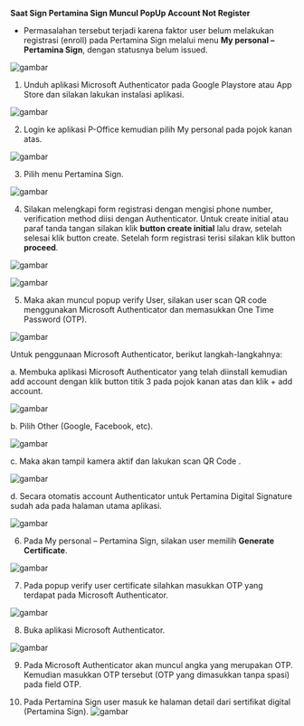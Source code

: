 **Saat Sign Pertamina Sign Muncul PopUp Account Not Register**

- Permasalahan tersebut terjadi karena faktor user belum melakukan registrasi (enroll) pada Pertamina Sign melalui menu **My personal – Pertamina Sign**, dengan statusnya belum issued.

![gambar](FAQ/01ANR.png)

1. Unduh aplikasi Microsoft Authenticator pada Google Playstore atau App Store dan silakan lakukan instalasi aplikasi.

![gambar](FAQ/02ANR.png)

2. Login ke aplikasi P-Office kemudian pilih My personal pada pojok kanan atas.

![gambar](FAQ/03ANR.png)

3. Pilih menu Pertamina Sign.

![gambar](FAQ/04ANR.png)

4. Silakan melengkapi form registrasi dengan mengisi phone number, verification method diisi dengan Authenticator. Untuk create initial atau paraf tanda tangan silakan klik **button create initial** lalu draw, setelah selesai klik button create. Setelah form registrasi terisi silakan klik button **proceed**.

![gambar](FAQ/05ANR.png)

![gambar](FAQ/06ANR.png)

5. Maka akan muncul popup verify User, silakan user scan QR code menggunakan Microsoft Authenticator dan memasukkan One Time Password (OTP).

![gambar](FAQ/07ANR.png)

Untuk penggunaan Microsoft Authenticator, berikut langkah-langkahnya:

a. Membuka aplikasi Microsoft Authenticator yang telah diinstall kemudian add account dengan klik button titik 3 pada pojok kanan atas dan klik + add account.

![gambar](FAQ/08ANR.png)

b. Pilih Other (Google, Facebook, etc).

![gambar](FAQ/09ANR.png)

c. Maka akan tampil kamera aktif dan lakukan scan QR Code .

![gambar](FAQ/10ANR.png)

d. Secara otomatis account Authenticator untuk Pertamina Digital Signature sudah ada pada halaman utama aplikasi.

![gambar](FAQ/11ANR.png)

6. Pada My personal – Pertamina Sign, silakan user memilih **Generate Certificate**.

![gambar](FAQ/12ANR.png)

7. Pada popup verify user certificate silahkan masukkan OTP yang terdapat pada Microsoft Authenticator.

![gambar](FAQ/13ANR.png)

8. Buka aplikasi Microsoft Authenticator.

![gambar](FAQ/14ANR.png)

9. Pada Microsoft Authenticator akan muncul angka yang merupakan OTP. Kemudian masukkan OTP tersebut (OTP yang dimasukkan tanpa spasi) pada field OTP.

10. Pada Pertamina Sign user masuk ke halaman detail dari sertifikat digital (Pertamina Sign).
    ![gambar](FAQ/15ANR.png)

